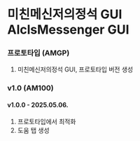 # 미친메신저의정석 GUI<br>AlclsMessenger GUI

### 프로토타입 (AMGP)
1. 미친메신저의정석 GUI, 프로토타입 버전 생성

### v1.0 (AM100)
#### v1.0.0 - 2025.05.06.
1. 프로토타입에서 최적화
2. 도움 탭 생성
